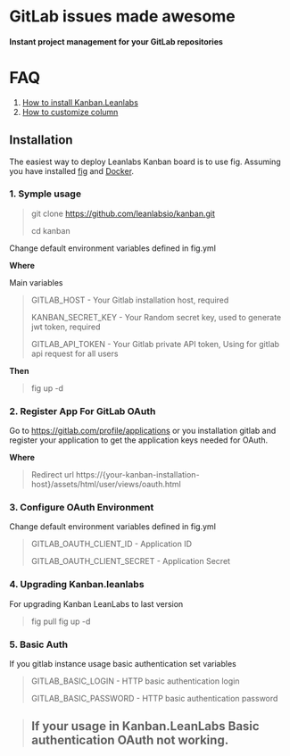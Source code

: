 
# GitLab issues made awesome

#### Instant project management for your GitLab repositories

# FAQ

1. [How to install Kanban.Leanlabs](https://github.com/leanlabsio/kanban/wiki/install)
2. [How to customize column](https://github.com/leanlabsio/kanban/wiki/Customizing-columns)


## Installation

The easiest way to deploy Leanlabs Kanban board is to use fig. 
Assuming you have installed [fig](http://www.fig.sh/) and [Docker](https://www.docker.com/).

### 1. Symple usage

> git clone https://github.com/leanlabsio/kanban.git
>
> cd kanban

Change default environment variables defined in fig.yml 

**Where**

Main variables

> GITLAB_HOST - Your Gitlab installation host, required
>
> KANBAN_SECRET_KEY - Your Random secret key, used to generate jwt token, required
>
> GITLAB_API_TOKEN - Your Gitlab private API token, Using for gitlab api request for all users

**Then**

> fig up -d

### 2. Register App For GitLab OAuth

Go to https://gitlab.com/profile/applications or you installation gitlab and register your application to get the application keys needed for OAuth.

**Where**

> Redirect url https://{your-kanban-installation-host}/assets/html/user/views/oauth.html

### 3. Configure OAuth Environment

Change default environment variables defined in fig.yml 

> GITLAB_OAUTH_CLIENT_ID - Application ID
> 
> GITLAB_OAUTH_CLIENT_SECRET - Application Secret 

### 4. Upgrading Kanban.leanlabs

For upgrading Kanban LeanLabs to last version

> fig pull
> fig up -d

### 5. Basic Auth

If you gitlab instance usage basic authentication set variables 

> GITLAB_BASIC_LOGIN - HTTP basic authentication login
>
> GITLAB_BASIC_PASSWORD -  HTTP basic authentication password


> ## If your usage in Kanban.LeanLabs Basic authentication OAuth not working.
